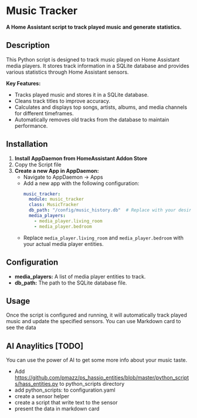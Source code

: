 # Music Tracker
**A Home Assistant script to track played music and generate statistics.**

## Description
This Python script is designed to track music played on Home Assistant media players. It stores track information in a SQLite database and provides various statistics through Home Assistant sensors.

**Key Features:**
* Tracks played music and stores it in a SQLite database.
* Cleans track titles to improve accuracy.
* Calculates and displays top songs, artists, albums, and media channels for different timeframes.
* Automatically removes old tracks from the database to maintain performance.

## Installation
1. **Install AppDaemon from HomeAssistant Addon Store**
2. Copy the Script file
3. **Create a new App in AppDaemon:**
   * Navigate to AppDaemon -> Apps
   * Add a new app with the following configuration:
     ```yaml
     music_tracker:
       module: music_tracker
       class: MusicTracker
       db_path: "/config/music_history.db"  # Replace with your desired path
       media_players:
         - media_player.living_room
         - media_player.bedroom
     ```
   * Replace `media_player.living_room` and `media_player.bedroom` with your actual media player entities.

## Configuration
* **media_players:** A list of media player entities to track.
* **db_path:** The path to the SQLite database file.

## Usage
Once the script is configured and running, it will automatically track played music and update the specified sensors.
You can use Markdown card to see the data

## AI Anaylitics [TODO]
You can use the power of AI to get some more info about your music taste. 
* Add https://github.com/pmazz/ps_hassio_entities/blob/master/python_scripts/hass_entities.py to python_scripts directory
* add python_scripts: to configuration.yaml
* create a sensor helper
* create a script that write text to the sensor
* present the data in markdown card

